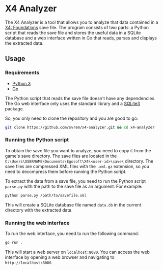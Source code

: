 # X4 Analyzer

The X4 Analyzer is a tool that allows you to analyze that data contained in a [X4: Foundations](https://www.egosoft.com/games/x4/info_en.php) save file. The program consists of two parts: a Python script that reads the save file and stores the useful data in a SQLite database and a web interface written in Go that reads, parses and displays the extracted data.

## Usage

### Requirements

- [Python 3](https://www.python.org/downloads/)
- [Go](https://golang.org/)

The Python script that reads the save file doesn't have any dependencies. The Go web interface only uses the standard library and a [SQLite3](https://github.com/mattn/go-sqlite3) package.

So, you only need to clone the repository and you are good to go:

```bash
git clone https://github.com/svrem/x4-analyzer.git && cd x4-analyzer
```

### Running the Python script

To obtain the save file you want to analyze, you need to copy it from the game's save directory. The save files are located in the
`C:\Users\USERNAME\Documents\Egosoft\X4\<user-id>\save\` directory. The save files are compressed XML files with the `.xml.gz` extension, so you need to decompress them before running the Python script. 

To extract the data from a save file, you need to run the Python script `parse.py` with the path to the save file as an argument. For example:

```bash
python parse.py /path/to/savefile.xml
```

This will create a SQLite database file named `data.db` in the current directory with the extracted data. 

### Running the web interface

To run the web interface, you need to run the following command:

```bash
go run .
```

This will start a web server on `localhost:8080`. You can access the web interface by opening a web browser and navigating to `http://localhost:8080`.